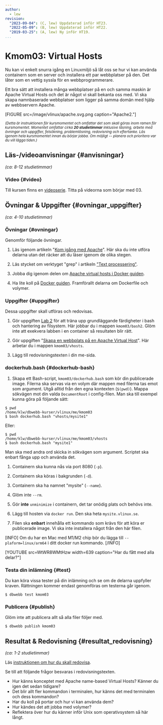 ```yaml
---
author:
  - lew
revision:
  "2023-09-04": (C, lew) Uppdaterad inför HT23.
  "2022-05-09": (B, lew) Uppdaterad inför HT22.
  "2019-03-25": (A, lew) Ny inför HT19.
...
```


# Kmom03: Virtual Hosts


Nu kan vi enkelt snurra igång en Linuxmiljö så låt oss se hur vi kan använda containern som en server och installera ett par webbplatser på den. Det låter som en vettig syssla för en webbprogrammerare.

Ett bra sätt att installera många webbplatser på en och samma maskin är Apache Virtual Hosts och det är något vi skall bekanta oss med. Vi ska skapa namnbaserade webbplatser som ligger på samma domän med hjälp av webbservern Apache.

<!--more-->

[FIGURE src=/image/vlinux/apache.svg.png caption="Apache2."]

<small><i>(Detta är instruktionen för kursmomentet och omfattar det som skall göras inom ramen för kursmomentet. Momentet omfattar cirka **20 studietimmar** inklusive läsning, arbete med övningar och uppgifter, felsökning, problemlösning, redovisning och eftertanke. Läs igenom hela kursmomentet innan du börjar jobba. Om möjligt -- planera och prioritera var du vill lägga tiden.)</i></small>

## Läs-/videoanvisningar {#anvisningar}

_(ca: 8-12 studietimmar)_

<!-- ### Kurslitteratur  {#kurslitteratur}

Läs följande: -->

<!-- 1. [The Linux Command Line](kunskap/boken-the-linux-command-line)
    * Kapitel 6 Redirection
    * Kapitel 24 Writing Your First Script -->

### Video {#video}

Till kursen finns en [videoserie](https://www.youtube.com/watch?v=KVWoU1FZ-d8&list=PLKtP9l5q3ce9MRzu_Yb35Vc7yqbQZi7j-). Titta på videorna som börjar med 03.

## Övningar & Uppgifter {#ovningar_uppgifter}

_(ca: 4-10 studietimmar)_

### Övningar {#ovningar}

Genomför följande övningar.

1. Läs igenom artikeln "[Kom igång med Apache](kunskap/kom-igang-med-apache)". Här ska du inte utföra delarna utan det räcker att du läser igenom de olika stegen.

1. Läs stycket om verktyget "grep" i artikeln ["Text processering"](kunskap/text-processering#grep).

1. Jobba dig igenom delen om [Apache virtual hosts i Docker guiden](guide/docker/apache-vh).

1. Ha lite koll på [Docker guiden](guide/docker). Framförallt delarna om Dockerfile och volymer.



### Uppgifter {#uppgifter}

Dessa uppgifter skall utföras och redovisas.

1. Gör uppgiften [Lab 2](uppgift/linux-lab-2-sok-i-en-logg-fil) för att träna upp grundläggande färdigheter i bash och hantering av filsystem. Här jobbar du i mappen `kmom03/bash2`. Glöm inte att exekvera labben i en container så resultaten blir rätt.

1. Gör uppgiften "[Skapa en webbplats på en Apache Virtual Host](uppgift/skapa-virtual-host)". Här arbetar du i mappen `kmom03/vhosts`.

1. Lägg till redovisningstexten i din me-sida.

### dockerhub.bash {#dockerhub-bash}

1. Skapa ett Bash-script, `kmom03/dockerhub.bash` som kör din publicerade image. Filerna ska servas via en volym där mappen med filerna tas emot som argument. Utgå alltid från den egna kontexten (`$(pwd)`). Mappa sökvägen mot din valda `DocumentRoot` i config-filen. Man ska till exempel kunna göra på följande sätt:

```console
$ pwd
/home/klw/dbwebb-kurser/vlinux/me/kmom03
$ bash dockerhub.bash "vhosts/mysite1"
```
Eller:

```console
$ pwd
/home/klw/dbwebb-kurser/vlinux/me/kmom03/vhosts
$ bash dockerhub.bash "mysite1"
```
Man ska med andra ord skicka in sökvägen som argument. Scriptet ska enbart fånga upp och använda det.

1. Containern ska kunna nås via port 8080 (`-p`).

1. Containern ska köras i bakgrunden (`-d`).

1. Containern ska ha namnet "mysite" (`--name`).

1. Glöm inte `--rm`.

1. Gör **inte** `unminimize` i containern, det tar onödig plats och behövs inte.

1. Lägg till hosten via `docker run`. Den ska heta `mysite.vlinux.se`.

1. Filen ska **enbart** innehålla ett kommando som krävs för att köra er publicerade image. Vi ska inte installera något från den här filen.

[INFO]
Om du har en Mac med M1/M2 chip bör du lägga till `--plaform=linux/arm64` i ditt docker run kommando.
[/INFO]

[YOUTUBE src=WtWR8WMtHzw width=639 caption="Har du fått med alla delar?"]

### Testa din inlämning {#test}

Du kan köra vissa tester på din inlämning och se om de delarna uppfyller kraven. Rättningen kommer endast genomföras om testerna går igenom.

```console
$ dbwebb test kmom03
```


### Publicera {#publish}

Glöm inte att publicera allt så alla filer följer med.

```console
$ dbwebb publish kmom03
```


## Resultat & Redovisning {#resultat_redovisning}

_(ca: 1-2 studietimmar)_

Läs [instruktionen om hur du skall redovisa](./../redovisa).

Se till att följande frågor besvaras i redovisningstexten.

- Hur känns konceptet med Apache name-based Virtual Hosts? Känner du igen det sedan tidigare?
- Det blir allt fler kommandon i terminalen, hur känns det med terminalen och dess kommandon?
- Har du koll på portar och hur vi kan använda dem?
- Hur kändes det att jobba med volymer?
- Reflektera över hur du känner inför Unix som operativsystem så här långt.

